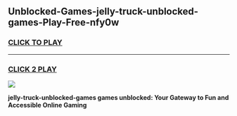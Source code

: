 
## Unblocked-Games-jelly-truck-unblocked-games-Play-Free-nfy0w
<h3>
<a href="https://premium76.site?title=jelly-truck-unblocked-games&ref=15A">CLICK TO PLAY</a></h3>
<hr>

<h3>
<a href="https://premium76.site?title=jelly-truck-unblocked-games&ref=15A">CLICK 2 PLAY</a>
  
</h3>

<a href="https://premium76.site?title=jelly-truck-unblocked-games&ref=15A"><img src="https://clearcache.store/games.png"></a>


**jelly-truck-unblocked-games games unblocked: Your Gateway to Fun and Accessible Online Gaming**
